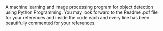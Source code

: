 A machine learning and image processing program for object detection using Python Programming. 
You may look forward to the Readme .pdf file for your references and inside the code each and every line has been beautifully commented for your references. 
